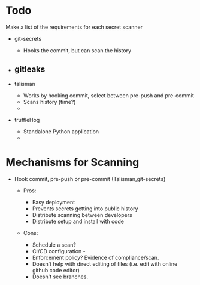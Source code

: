 # Todo
Make a list of the requirements for each secret scanner
 - git-secrets
   - Hooks the commit, but can scan the history
 - gitleaks
   -
 - talisman
   - Works by hooking commit, select between pre-push and pre-commit
   - Scans history (time?)
   - 

 - truffleHog
   - Standalone Python application
   - 

 # Mechanisms for Scanning
  - Hook commit, pre-push or pre-commit (Talisman,git-secrets)
    - Pros:
        - Easy deployment
        - Prevents secrets getting into public history
        - Distribute scanning between developers
        - Distribute setup and install with code
        
    - Cons:
       - Schedule a scan?
       - CI/CD configuration -  
       - Enforcement policy? Evidence of compliance/scan.
       - Doesn't help with direct editing of files (i.e. edit with online github code editor)
       - Doesn't see branches.
